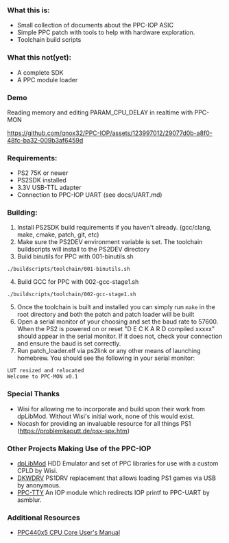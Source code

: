 
### What this is:
- Small collection of documents about the PPC-IOP ASIC
- Simple PPC patch with tools to help with hardware exploration.
- Toolchain build scripts

### What this not(yet):
- A complete SDK
- A PPC module loader

### Demo
Reading memory and editing PARAM_CPU_DELAY in realtime with PPC-MON


https://github.com/qnox32/PPC-IOP/assets/123997012/29077d0b-a8f0-48fc-ba32-009b3af6459d



### Requirements:
- PS2 75K or newer
- PS2SDK installed
- 3.3V USB-TTL adapter
- Connection to PPC-IOP UART (see docs/UART.md)

### Building:
1. Install PS2SDK build requirements if you haven't already. (gcc/clang, make, cmake, patch, git, etc)
2. Make sure the PS2DEV environment variable is set. The toolchain buildscripts will install to the PS2DEV directory
3. Build binutils for PPC with 001-binutils.sh 
```
./buildscripts/toolchain/001-binutils.sh
```
4. Build GCC for PPC with 002-gcc-stage1.sh 
```
./buildscripts/toolchain/002-gcc-stage1.sh
```
5. Once the toolchain is built and installed you can simply run `make` in the root directory and both the patch and patch loader will be built
6. Open a serial monitor of your choosing and set the baud rate to 57600. When the PS2 is powered on or reset "D E C K A R D compiled xxxxx" should appear in the serial monitor. If it does not, check your connection and ensure the baud is set correctly.
7. Run patch_loader.elf via ps2link or any other means of launching homebrew. You should see the following in your serial monitor:
```
LUT resized and relocated
Welcome to PPC-MON v0.1
```

### Special Thanks
- Wisi for allowing me to incorporate and build upon their work from dpLibMod. Without Wisi's initial work, none of this would exist.
- Nocash for providing an invaluable resource for all things PS1 (https://problemkaputt.de/psx-spx.htm)

### Other Projects Making Use of the PPC-IOP
 - [dpLibMod](https://www.psx-place.com/threads/hdd-for-ps2-scph75000x-later-models.30696/page-2#post-255399) HDD Emulator and set of PPC libraries for use with a custom CPLD by Wisi.
 - [DKWDRV](https://github.com/wisi-w/DKWDRV/releases) PS1DRV replacement that allows loading PS1 games via USB by anonymous.
 - [PPC-TTY](https://cdn.discordapp.com/attachments/707601990422757448/1143638991728562329/ppctty.zip) An IOP module which redirects IOP printf to PPC-UART by asmblur.


### Additional Resources
- [PPC440x5 CPU Core User's Manual](http://class.ece.iastate.edu/cpre584/ref/Xilinx/edk/ppc440x5_um.pdf)
